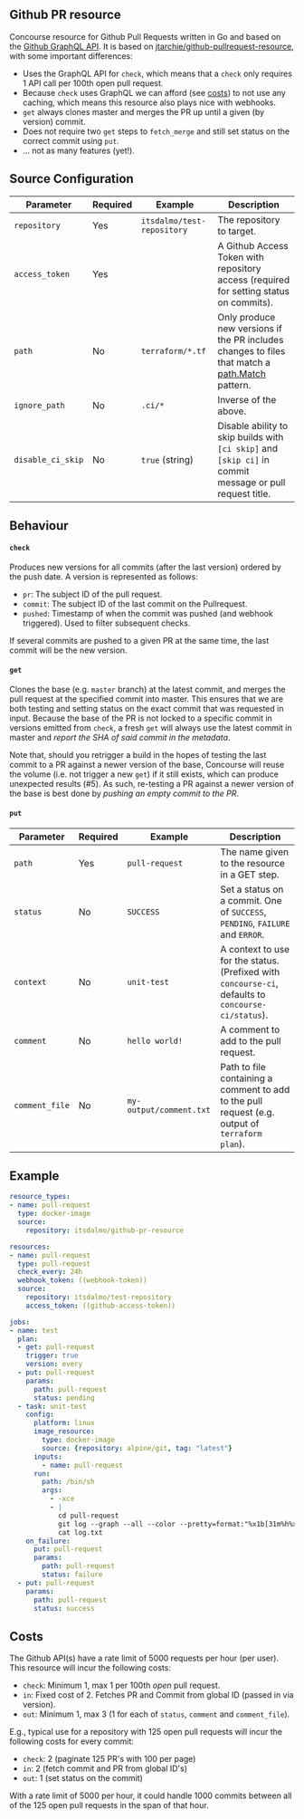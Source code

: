 ## Github PR resource

Concourse resource for Github Pull Requests written in Go and based on the [Github GraphQL API](https://developer.github.com/v4/object/commit/).
It is based on [jtarchie/github-pullrequest-resource](https://github.com/jtarchie/github-pullrequest-resource), with some important differences:

- Uses the GraphQL API for `check`, which means that a `check` only requires 1 API call per 100th open pull request.
- Because `check` uses GraphQL we can afford (see [costs](#costs)) to not use any caching, which means this resource also plays nice with webhooks.
- `get` always clones master and merges the PR up until a given (by version) commit.
- Does not require two `get` steps to `fetch_merge` and still set status on the correct commit using `put`.
- ... not as many features (yet!).

## Source Configuration

|     Parameter     | Required |          Example           |                                                             Description                                                              |
| ----------------- | -------- | -------------------------- | ------------------------------------------------------------------------------------------------------------------------------------ |
| `repository`      | Yes      | `itsdalmo/test-repository` | The repository to target.                                                                                                            |
| `access_token`    | Yes      |                            | A Github Access Token with repository access (required for setting status on commits).                                               |
| `path`            | No       | `terraform/*.tf`           | Only produce new versions if the PR includes changes to files that match a [path.Match](https://golang.org/pkg/path/#Match) pattern. |
| `ignore_path`     | No       | `.ci/*`                    | Inverse of the above.                                                                                                                |
| `disable_ci_skip` | No       | `true` (string)            | Disable ability to skip builds with `[ci skip]` and `[skip ci]` in commit message or pull request title.                             |


## Behaviour

#### `check`

Produces new versions for all commits (after the last version) ordered by the push date.
A version is represented as follows:

- `pr`: The subject ID of the pull request.
- `commit`: The subject ID of the last commit on the Pullrequest.
- `pushed`: Timestamp of when the commit was pushed (and webhook triggered). Used to filter subsequent checks.

If several commits are pushed to a given PR at the same time, the last commit will be the new version.

#### `get`

Clones the base (e.g. `master` branch) at the latest commit, and merges the pull request at the specified commit
into master. This ensures that we are both testing and setting status on the exact commit that was requested in
input. Because the base of the PR is not locked to a specific commit in versions emitted from `check`, a fresh
`get` will always use the latest commit in master and *report the SHA of said commit in the metadata*.

Note that, should you retrigger a build in the hopes of testing the last commit to a PR against a newer version of
the base, Concourse will reuse the volume (i.e. not trigger a new `get`) if it still exists, which can produce
unexpected results (#5). As such, re-testing a PR against a newer version of the base is best done by *pushing an 
empty commit to the PR*.

#### `put`

|   Parameter    | Required |         Example         |                                             Description                                             |
| -------------- | -------- | ----------------------- | --------------------------------------------------------------------------------------------------- |
| `path`         | Yes      | `pull-request`          | The name given to the resource in a GET step.                                                       |
| `status`       | No       | `SUCCESS`               | Set a status on a commit. One of `SUCCESS`, `PENDING`, `FAILURE` and `ERROR`.                       |
| `context`      | No       | `unit-test`             | A context to use for the status. (Prefixed with `concourse-ci`, defaults to `concourse-ci/status`). |
| `comment`      | No       | `hello world!`          | A comment to add to the pull request.                                                               |
| `comment_file` | No       | `my-output/comment.txt` | Path to file containing a comment to add to the pull request (e.g. output of `terraform plan`).     |

## Example

```yaml
resource_types:
- name: pull-request
  type: docker-image
  source:
    repository: itsdalmo/github-pr-resource

resources:
- name: pull-request
  type: pull-request
  check_every: 24h
  webhook_token: ((webhook-token))
  source:
    repository: itsdalmo/test-repository
    access_token: ((github-access-token))

jobs:
- name: test
  plan:
  - get: pull-request
    trigger: true
    version: every
  - put: pull-request
    params:
      path: pull-request
      status: pending
  - task: unit-test
    config:
      platform: linux
      image_resource:
        type: docker-image
        source: {repository: alpine/git, tag: "latest"}
      inputs:
        - name: pull-request
      run:
        path: /bin/sh
        args:
          - -xce
          - |
            cd pull-request
            git log --graph --all --color --pretty=format:"%x1b[31m%h%x09%x1b[32m%d%x1b[0m%x20%s" > log.txt
            cat log.txt
    on_failure:
      put: pull-request
      params:
        path: pull-request
        status: failure
  - put: pull-request
    params:
      path: pull-request
      status: success
```

## Costs

The Github API(s) have a rate limit of 5000 requests per hour (per user). This resource will incur the following costs:

- `check`: Minimum 1, max 1 per 100th *open* pull request.
- `in`: Fixed cost of 2. Fetches PR and Commit from global ID (passed in via version).
- `out`: Minimum 1, max 3 (1 for each of `status`, `comment` and `comment_file`).

E.g., typical use for a repository with 125 open pull requests will incur the following costs for every commit:

- `check`: 2 (paginate 125 PR's with 100 per page)
- `in`: 2 (fetch commit and PR from global ID's)
- `out`: 1 (set status on the commit)

With a rate limit of 5000 per hour, it could handle 1000 commits between all of the 125 open pull requests in the span of that hour.
